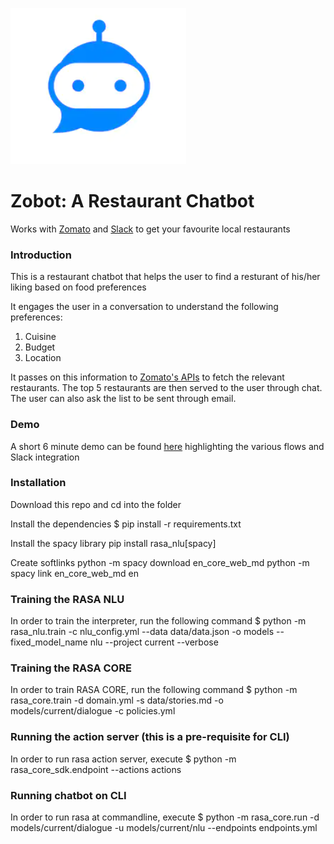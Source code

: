 ![logo](bot.PNG)

# Zobot: A Restaurant Chatbot
Works with [Zomato](https://www.zomato.com/who-we-are) and [Slack](https://slack.com/intl/en-in/) to get your favourite local restaurants

### Introduction

This is a restaurant chatbot that helps the user to find a resturant of his/her liking based on food preferences 

It engages the user in a conversation to understand the following preferences:
1) Cuisine
2) Budget
3) Location

It passes on this information to [Zomato's APIs](https://developers.zomato.com/documentation) to fetch the relevant restaurants. The top 5 restaurants are then served to the user through chat. The user can also ask the list to be sent through email.

### Demo
A short 6 minute demo can be found [here](https://www.youtube.com/watch?v=VAp8tO254Yc) highlighting the various flows and Slack integration

### Installation

Download this repo and cd into the folder

Install the dependencies
$ pip install -r requirements.txt

Install the spacy library
pip install rasa_nlu[spacy]

Create softlinks
python -m spacy download en_core_web_md
python -m spacy link en_core_web_md en

### Training the RASA  NLU

In order to train the interpreter, run the following command
$ python -m rasa_nlu.train -c nlu_config.yml --data data/data.json -o models --fixed_model_name nlu --project current --verbose

### Training the RASA CORE
In order to train RASA CORE, run the following command
$ python -m rasa_core.train -d domain.yml -s data/stories.md -o models/current/dialogue -c policies.yml

### Running the action server (this is a pre-requisite for CLI)

In order to run rasa action server, execute
$ python -m rasa_core_sdk.endpoint --actions actions

### Running chatbot on CLI
In order to run rasa at commandline, execute
$ python -m rasa_core.run -d models/current/dialogue -u models/current/nlu --endpoints endpoints.yml

